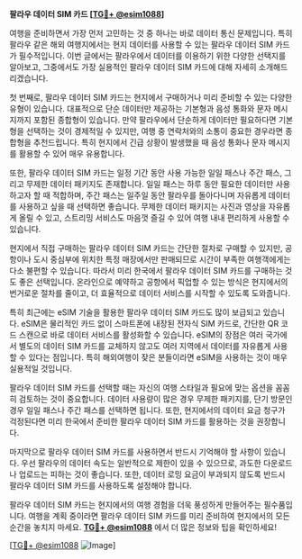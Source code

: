 **팔라우 데이터 SIM 카드 [[TG💪+ @esim1088](https://t.me/s/esim1088)]**

여행을 준비하면서 가장 먼저 고민하는 것 중 하나는 바로 데이터 통신 문제입니다. 특히 팔라우 같은 해외 여행지에서는 현지 데이터를 사용할 수 있는 팔라우 데이터 SIM 카드가 필수적입니다. 이번 글에서는 팔라우에서 데이터를 이용하기 위한 다양한 선택지를 알아보고, 그중에서도 가장 실용적인 팔라우 데이터 SIM 카드에 대해 자세히 소개해드리겠습니다.

첫 번째로, 팔라우 데이터 SIM 카드는 현지에서 구매하거나 미리 준비할 수 있는 다양한 유형이 있습니다. 대표적으로 단순 데이터만 제공하는 기본형과 음성 통화와 문자 메시지까지 포함된 종합형이 있습니다. 만약 팔라우에서 단순하게 데이터만 필요하다면 기본형을 선택하는 것이 경제적일 수 있지만, 여행 중 연락처와의 소통이 중요한 경우라면 종합형을 추천드립니다. 특히 현지에서 긴급 상황이 발생했을 때 음성 통화나 문자 메시지를 활용할 수 있어 매우 유용합니다.

또한, 팔라우 데이터 SIM 카드는 일정 기간 동안 사용 가능한 일일 패스나 주간 패스, 그리고 무제한 데이터 패키지도 존재합니다. 일일 패스는 하루 동안 필요한 데이터만 사용하고자 할 때 적합하며, 주간 패스는 일주일 동안 팔라우를 돌아다니며 자유롭게 데이터를 사용하고 싶을 때 선택하면 좋습니다. 무제한 데이터 패키지는 사진과 영상을 자유롭게 올릴 수 있고, 스트리밍 서비스도 마음껏 즐길 수 있어 여행 내내 편리하게 사용할 수 있습니다.

현지에서 직접 구매하는 팔라우 데이터 SIM 카드는 간단한 절차로 구매할 수 있지만, 공항이나 도시 중심부에 위치한 특정 매장에서만 판매되므로 시간이 부족한 여행객에게는 다소 불편할 수 있습니다. 따라서 미리 한국에서 팔라우 데이터 SIM 카드를 구매하는 것도 좋은 선택입니다. 온라인으로 예약하고 공항에서 픽업할 수 있는 방식은 현지에서의 번거로운 절차를 줄이고, 더 효율적으로 데이터 서비스를 시작할 수 있도록 도와줍니다.

특히 최근에는 eSIM 기술을 활용한 팔라우 데이터 SIM 카드도 많이 보급되고 있습니다. eSIM은 물리적인 카드 없이 스마트폰에 내장된 전자식 SIM 카드로, 간단한 QR 코드 스캔으로 바로 데이터 서비스를 활성화할 수 있습니다. eSIM의 장점은 여러 국가에서 별도의 데이터 SIM 카드를 교체하지 않고도 여러 지역에서 데이터를 자유롭게 사용할 수 있다는 점입니다. 특히 해외여행이 잦은 분들이라면 eSIM을 사용하는 것이 매우 실용적일 것입니다.

팔라우 데이터 SIM 카드를 선택할 때는 자신의 여행 스타일과 필요에 맞는 옵션을 꼼꼼히 검토하는 것이 중요합니다. 데이터 사용량이 많은 경우 무제한 패키지를, 단기 방문인 경우 일일 패스나 주간 패스를 선택하면 됩니다. 또한, 현지에서의 데이터 요금 청구가 걱정된다면 미리 한국에서 준비한 팔라우 데이터 SIM 카드를 활용하는 것을 권장합니다.

마지막으로 팔라우 데이터 SIM 카드를 사용하면서 반드시 기억해야 할 사항이 있습니다. 우선 팔라우의 데이터 속도는 일반적으로 제한이 있을 수 있으므로, 과도한 다운로드나 업로드는 피하는 것이 좋습니다. 또한, 데이터 로밍 요금이 부과되지 않도록 반드시 팔라우 데이터 SIM 카드를 사용하도록 설정해야 합니다.

팔라우 데이터 SIM 카드는 현지에서의 여행 경험을 더욱 풍성하게 만들어주는 필수품입니다. 여행을 계획 중이라면 팔라우 데이터 SIM 카드를 미리 준비하여 현지에서의 모든 순간을 놓치지 마세요. **[TG💪+ @esim1088](https://t.me/s/esim1088)** 에서 더 많은 정보와 팁을 확인하세요!

[[TG💪+ @esim1088](https://t.me/s/esim1088) ![Image](https://i.postimg.cc/Y0z9fWf4/image.png)]